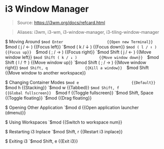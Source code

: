 # i3 Window Manager

> Source: https://i3wm.org/docs/refcard.html

> Aliases: i3wm, i3-wm, i3-window-manager, i3-tiling-window-manager

$ Moving Around
    `$mod Enter                    {{Open new Terminal}} 
    `$mod ( j / ← )                {{Focus left}} 
    `$mod ( k / ↓ )                {{Focus down}} 
    `$mod ( l / ↑ )                {{Focus up}} 
    `$mod ( ; / → )                {{Focus right}} 
    `$mod Shift ( j / ← )          {{Move window left}} 
    `$mod Shift ( k / ↓ )          {{Move window down}} 
    `$mod Shift ( l / ↑ )          {{Move window up}} 
    `$mod Shift ( ; / → )          {{Move window right}} 
    `$mod Shift, q                 {{Kill a window}} 
    `$mod Shift <Number>           {{Move window to another workspace}} 

$ Changing Container Modes
    `$mod e                        {{Default}} 
    `$mod h                        {{Stacking}} 
    `$mod w                        {{Tabbed}} 
    `$mod Shift, f                 {{Global fullscreen}} 
    `$mod f                        {{Toggle fullscreen}} 
    `$mod Shift, Space             {{Toggle floating}} 
    `$mod <Mouse>                  {{Drag floating}} 

$ Opening Other Application
    `$mod d                        {{Open application launcher (dmenu)}} 

$ Using Workspaces
    `$mod <Number>                 {{Switch to workspace num}} 

$ Restarting i3 Inplace
    `$mod Shift, r                 {{Restart i3 inplace}} 

$ Exiting i3
    `$mod Shift, e                 {{Exit i3}} 

